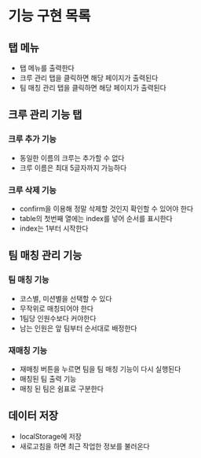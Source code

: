 # 기능 구현 목록
## 탭 메뉴
- 탭 메뉴를 출력한다
- 크루 관리 탭을 클릭하면 해당 페이지가 출력된다
- 팀 매칭 관리 탭을 클릭하면 해당 페이지가 출력된다
## 크루 관리 기능 탭
### 크루 추가 기능
- 동일한 이름의 크루는 추가할 수 없다
- 크루 이름은 최대 5글자까지 가능하다
### 크루 삭제 기능
- confirm을 이용해 정말 삭제할 것인지 확인할 수 있어야 한다
- table의 첫번째 열에는 index를 넣어 순서를 표시한다
- index는 1부터 시작한다
## 팀 매칭 관리 기능
### 팀 매칭 기능
- 코스별, 미션별을 선택할 수 있다
- 무작위로 매칭되어야 한다
- 1팀당 인원수보다 커야한다
- 남는 인원은 앞 팀부터 순서대로 배정한다
### 재매칭 기능
- 재매칭 버튼을 누르면 팀을 팀 매칭 기능이 다시 실행된다
- 매칭된 팀 출력 기능
- 매칭 된 팀은 쉼표로 구분한다
## 데이터 저장
- localStorage에 저장
- 새로고침을 하면 최근 작업한 정보를 불러온다